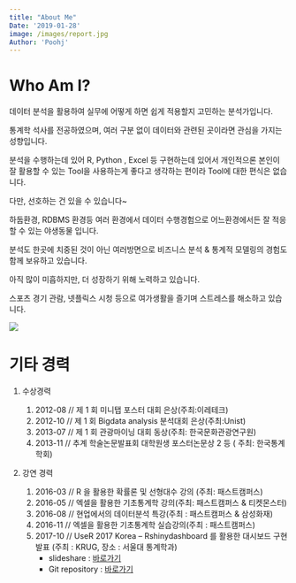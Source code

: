 ```yaml
---
title: "About Me"
Date: '2019-01-28'
image: /images/report.jpg
Author: 'Poohj'
---
```


# Who Am I?

데이터 분석을 활용하여 실무에 어떻게 하면 쉽게 적용할지 고민하는 분석가입니다.

통계학 석사를 전공하였으며, 여러 구분 없이 데이터와 관련된 곳이라면 관심을 가지는 성향입니다.

분석을 수행하는데 있어 R, Python , Excel 등 구현하는데 있어서 개인적으론 본인이 잘 활용할 수 있는 Tool을 사용하는게 좋다고 생각하는 편이라 Tool에 대한 편식은 없습니다. 

다만, 선호하는 건 있을 수 있습니다~

하둡환경, RDBMS 환경등 여러 환경에서 데이터 수행경험으로 어느환경에서든 잘 적응할 수 있는 야생동물 입니다.

분석도 한곳에 치중된 것이 아닌 여러방면으로 비즈니스 분석 & 통계적 모델링의 경험도 함께 보유하고 있습니다. 

아직 많이 미흡하지만, 더 성장하기 위해 노력하고 있습니다.

스포츠 경기 관람, 넷플릭스 시청 등으로 여가생활을 즐기며 스트레스를 해소하고 있습니다.

![](/blog/about_files/about_me.png)


# 기타 경력

1. 수상경력 
    1. 2012-08 // 제 1 회 미니탭 포스터 대회 은상(주최:이레테크)
    2. 2012-10 // 제 1 회 Bigdata analysis 분석대회 은상(주최:Unist)
    3. 2013-07 // 제 1 회 관광마이닝 대회 동상(주최: 한국문화관광연구원)
    4. 2013-11 // 추계 학술논문발표회 대학원생 포스터논문상 2 등 ( 주최: 한국통계학회)

2. 강연 경력

    1. 2016-03 // R 을 활용한 확률론 및 선형대수 강의 (주최: 패스트캠퍼스)
    2. 2016-05 // 엑셀을 활용한 기초통계학 강의(주최: 패스트캠퍼스 & 티켓몬스터)
    3. 2016-08 // 현업에서의 데이터분석 특강(주최 : 패스트캠퍼스 & 삼성화재)
    4. 2016-11 // 엑셀을 활용한 기초통계학 실습강의(주최 : 패스트캠퍼스)
    5. 2017-10 // UseR 2017 Korea – Rshinydashboard 를 활용한 대시보드 구현 발표 (주최 : KRUG, 장소 : 서울대 통계학과)
        - slideshare : [바로가기](https://www.slideshare.net/r-kor/ruck-2017-interactive-chart) 
        - Git repository : [바로가기](https://github.com/Poohj/Rshinydashboard_Template_2017_userkorea)
        

 
